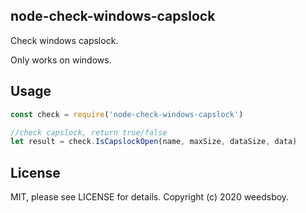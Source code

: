## node-check-windows-capslock

Check windows capslock.

Only works on windows.

## Usage

```js
const check = require('node-check-windows-capslock')

//check capslock, return true/false
let result = check.IsCapslockOpen(name, maxSize, dataSize, data)

```

## License
MIT, please see LICENSE for details. Copyright (c) 2020 weedsboy.